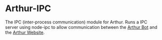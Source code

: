 # Arthur-IPC
The IPC (inter-process communication) module for Arthur. Runs a IPC server using node-ipc to allow communication between the [Arthur Bot](https://github.com/Gymnophoria/Arthur) and the [Arthur Website](https://github.com/Gymnophoria/Arthur-Website).